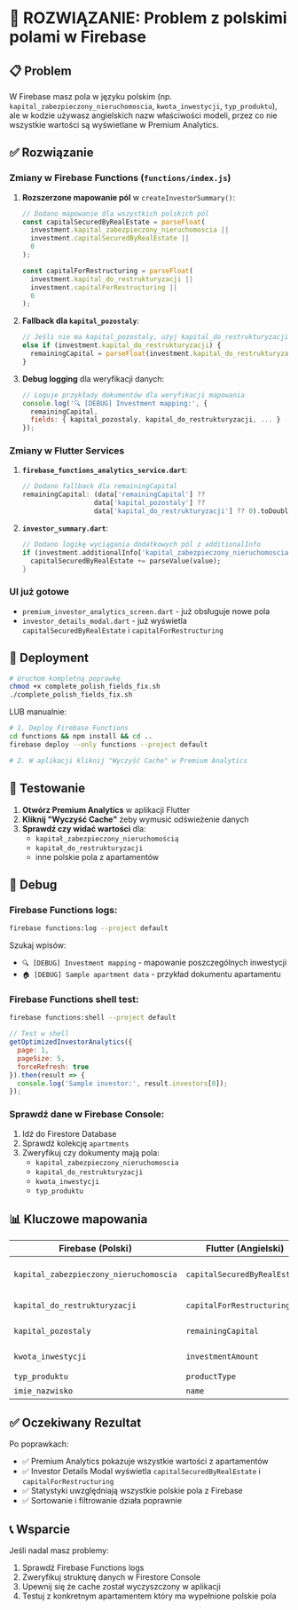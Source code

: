 # 🔧 ROZWIĄZANIE: Problem z polskimi polami w Firebase

## 📋 Problem
W Firebase masz pola w języku polskim (np. `kapital_zabezpieczony_nieruchomoscia`, `kwota_inwestycji`, `typ_produktu`), ale w kodzie używasz angielskich nazw właściwości modeli, przez co nie wszystkie wartości są wyświetlane w Premium Analytics.

## ✅ Rozwiązanie

### Zmiany w Firebase Functions (`functions/index.js`)
1. **Rozszerzone mapowanie pól** w `createInvestorSummary()`:
   ```javascript
   // Dodano mapowanie dla wszystkich polskich pól
   const capitalSecuredByRealEstate = parseFloat(
     investment.kapital_zabezpieczony_nieruchomoscia || 
     investment.capitalSecuredByRealEstate || 
     0
   );
   
   const capitalForRestructuring = parseFloat(
     investment.kapital_do_restrukturyzacji || 
     investment.capitalForRestructuring || 
     0
   );
   ```

2. **Fallback dla `kapital_pozostaly`**:
   ```javascript
   // Jeśli nie ma kapital_pozostaly, użyj kapital_do_restrukturyzacji
   else if (investment.kapital_do_restrukturyzacji) {
     remainingCapital = parseFloat(investment.kapital_do_restrukturyzacji) || 0;
   }
   ```

3. **Debug logging** dla weryfikacji danych:
   ```javascript
   // Loguje przykłady dokumentów dla weryfikacji mapowania
   console.log('🔍 [DEBUG] Investment mapping:', {
     remainingCapital,
     fields: { kapital_pozostaly, kapital_do_restrukturyzacji, ... }
   });
   ```

### Zmiany w Flutter Services
1. **`firebase_functions_analytics_service.dart`**:
   ```dart
   // Dodano fallback dla remainingCapital
   remainingCapital: (data['remainingCapital'] ?? 
                     data['kapital_pozostaly'] ?? 
                     data['kapital_do_restrukturyzacji'] ?? 0).toDouble(),
   ```

2. **`investor_summary.dart`**:
   ```dart
   // Dodano logikę wyciągania dodatkowych pól z additionalInfo
   if (investment.additionalInfo['kapital_zabezpieczony_nieruchomoscia'] != null) {
     capitalSecuredByRealEstate += parseValue(value);
   }
   ```

### UI już gotowe
- `premium_investor_analytics_screen.dart` - już obsługuje nowe pola
- `investor_details_modal.dart` - już wyświetla `capitalSecuredByRealEstate` i `capitalForRestructuring`

## 🚀 Deployment

```bash
# Uruchom kompletną poprawkę
chmod +x complete_polish_fields_fix.sh
./complete_polish_fields_fix.sh
```

LUB manualnie:

```bash
# 1. Deploy Firebase Functions
cd functions && npm install && cd ..
firebase deploy --only functions --project default

# 2. W aplikacji kliknij "Wyczyść Cache" w Premium Analytics
```

## 🧪 Testowanie

1. **Otwórz Premium Analytics** w aplikacji Flutter
2. **Kliknij "Wyczyść Cache"** żeby wymusić odświeżenie danych  
3. **Sprawdź czy widać wartości** dla:
   - `kapitał_zabezpieczony_nieruchomością`
   - `kapitał_do_restrukturyzacji`
   - inne polskie pola z apartamentów

## 🐛 Debug

### Firebase Functions logs:
```bash
firebase functions:log --project default
```

Szukaj wpisów:
- `🔍 [DEBUG] Investment mapping` - mapowanie poszczególnych inwestycji
- `🏠 [DEBUG] Sample apartment data` - przykład dokumentu apartamentu

### Firebase Functions shell test:
```bash
firebase functions:shell --project default
```
```javascript
// Test w shell
getOptimizedInvestorAnalytics({
  page: 1, 
  pageSize: 5, 
  forceRefresh: true
}).then(result => {
  console.log('Sample investor:', result.investors[0]);
});
```

### Sprawdź dane w Firebase Console:
1. Idź do Firestore Database
2. Sprawdź kolekcję `apartments`  
3. Zweryfikuj czy dokumenty mają pola:
   - `kapital_zabezpieczony_nieruchomoscia`
   - `kapital_do_restrukturyzacji` 
   - `kwota_inwestycji`
   - `typ_produktu`

## 📊 Kluczowe mapowania

| Firebase (Polski) | Flutter (Angielski) | Opis |
|---|---|---|
| `kapital_zabezpieczony_nieruchomoscia` | `capitalSecuredByRealEstate` | Kapitał zabezpieczony nieruchomością |
| `kapital_do_restrukturyzacji` | `capitalForRestructuring` | Kapitał do restrukturyzacji |
| `kapital_pozostaly` | `remainingCapital` | Kapitał pozostały |
| `kwota_inwestycji` | `investmentAmount` | Kwota inwestycji |
| `typ_produktu` | `productType` | Typ produktu |
| `imie_nazwisko` | `name` | Imię i nazwisko |

## ✅ Oczekiwany Rezultat

Po poprawkach:
- ✅ Premium Analytics pokazuje wszystkie wartości z apartamentów
- ✅ Investor Details Modal wyświetla `capitalSecuredByRealEstate` i `capitalForRestructuring`
- ✅ Statystyki uwzględniają wszystkie polskie pola z Firebase  
- ✅ Sortowanie i filtrowanie działa poprawnie

## 📞 Wsparcie

Jeśli nadal masz problemy:
1. Sprawdź Firebase Functions logs
2. Zweryfikuj strukturę danych w Firestore Console
3. Upewnij się że cache został wyczyszczony w aplikacji
4. Testuj z konkretnym apartamentem który ma wypełnione polskie pola
